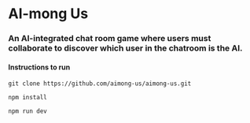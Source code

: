 # AI-mong Us
### An AI-integrated chat room game where users must collaborate to discover which user in the chatroom is the AI.

#### Instructions to run
```git clone https://github.com/aimong-us/aimong-us.git```

```npm install```

```npm run dev```

